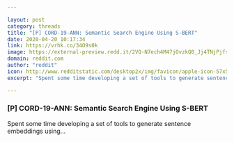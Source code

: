 ```yaml
---

layout: post
category: threads
title: "[P] CORD-19-ANN: Semantic Search Engine Using S-BERT"
date: 2020-04-20 10:17:34
link: https://vrhk.co/34O9s0k
image: https://external-preview.redd.it/2VQ-N7ech4M47jOvzkQ0_Jj4TNjPjfsCDH0AzYzDTAg.jpg?width=368&height=192.670157068&auto=webp&crop=368:192.670157068,smart&s=716c382e2ed9d393d12cca33b28d5c5be710546f
domain: reddit.com
author: "reddit"
icon: http://www.redditstatic.com/desktop2x/img/favicon/apple-icon-57x57.png
excerpt: "Spent some time developing a set of tools to generate sentence embeddings using..."

---
```


### [P] CORD-19-ANN: Semantic Search Engine Using S-BERT

Spent some time developing a set of tools to generate sentence embeddings using...